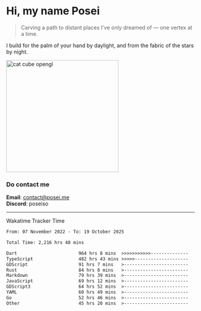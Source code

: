 # Hi, my name Posei  
> Carving a path to distant places I've only dreamed of — one vertex at a time.  

I build for the palm of your hand by daylight, and from the fabric of the stars by night.

  <img src="https://github.com/user-attachments/assets/54c92bc8-af3e-4bf1-b442-e889f1c01633" width="300" alt="cat cube opengl" />

### Do contact me

**Email**: [contact@posei.me](mailto:contact@posei.me)  
**Discord**: poseiso

---

Wakatime Tracker Time

<!--START_SECTION:waka-->

```txt
From: 07 November 2022 - To: 19 October 2025

Total Time: 2,216 hrs 48 mins

Dart                       964 hrs 8 mins  >>>>>>>>>>>--------------   43.50 %
TypeScript                 482 hrs 43 mins >>>>>--------------------   21.78 %
GDScript                   91 hrs 7 mins   >------------------------   04.11 %
Rust                       84 hrs 8 mins   >------------------------   03.80 %
Markdown                   79 hrs 39 mins  >------------------------   03.59 %
JavaScript                 69 hrs 12 mins  >------------------------   03.12 %
GDScript3                  64 hrs 52 mins  >------------------------   02.93 %
YAML                       60 hrs 49 mins  >------------------------   02.74 %
Go                         52 hrs 46 mins  >------------------------   02.38 %
Other                      45 hrs 20 mins  >------------------------   02.05 %
```

<!--END_SECTION:waka-->
